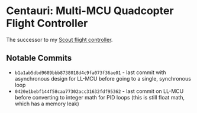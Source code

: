 # Centauri: Multi-MCU Quadcopter Flight Controller
The successor to my [Scout flight controller](https://github.com/TimHanewich/scout).

## Notable Commits
- `b1a1ab5dbd9689bbb8738018d4c9fa073f36ae01` - last commit with asynchronous design for LL-MCU before going to a single, synchronous loop
- `0420e1bebf144f58caa77302acc31632fdf95362` - last commit on LL-MCU before converting to integer math for PID loops (this is still float math, which has a memory leak)